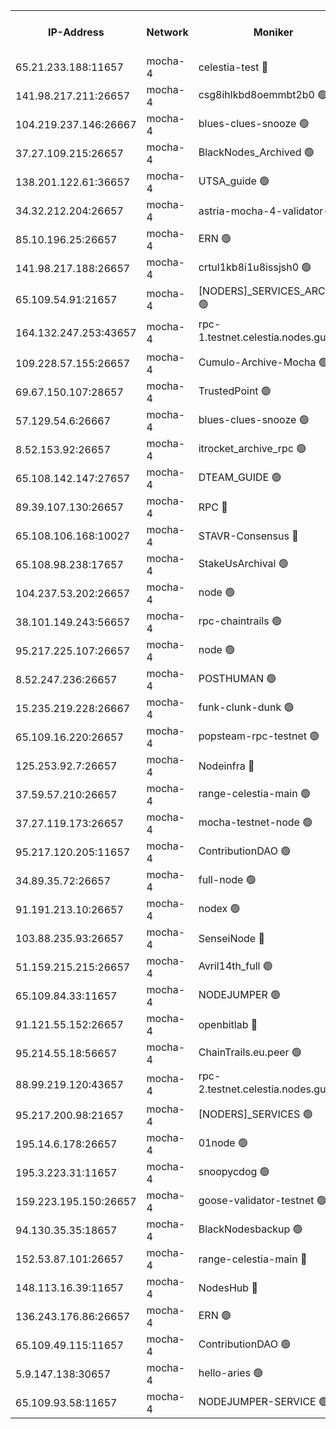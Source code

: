 


<table><tr><th>IP-Address</th><th>Network</th><th>Moniker</th><th>Latest Block Height</th><th>Earliest Block Height</th><th>Catching Up</th><th>Tx Index</th><th>Voting Power</th><th>Version</th><th>Scan Time</th></tr><tr><td>65.21.233.188:11657</td><td>mocha-4</td><td>celestia-test 🔴</td><td>4065275</td><td>0</td><td>False</td><td>on</td><td>1000010</td><td>3.2.0-mocha</td><td>2025-01-08T12:01:47.484768666UTC</td></tr><tr><td>141.98.217.211:26657</td><td>mocha-4</td><td>csg8ihlkbd8oemmbt2b0 🟢</td><td>4065245</td><td>1</td><td>False</td><td>on</td><td>0</td><td>3.2.0</td><td>2025-01-08T11:59:12.082237347UTC</td></tr><tr><td>104.219.237.146:26667</td><td>mocha-4</td><td>blues-clues-snooze 🟢</td><td>4065245</td><td>1</td><td>False</td><td>off</td><td>0</td><td>3.2.0-mocha</td><td>2025-01-08T11:59:12.837898626UTC</td></tr><tr><td>37.27.109.215:26657</td><td>mocha-4</td><td>BlackNodes_Archived 🟢</td><td>4065246</td><td>1</td><td>False</td><td>off</td><td>0</td><td>3.2.0</td><td>2025-01-08T11:59:21.372984568UTC</td></tr><tr><td>138.201.122.61:36657</td><td>mocha-4</td><td>UTSA_guide 🟢</td><td>4065247</td><td>1</td><td>False</td><td>on</td><td>0</td><td>3.2.0</td><td>2025-01-08T11:59:23.780448539UTC</td></tr><tr><td>34.32.212.204:26657</td><td>mocha-4</td><td>astria-mocha-4-validator-1 🔴</td><td>4065247</td><td>1</td><td>False</td><td>on</td><td>10509044</td><td>3.1.1</td><td>2025-01-08T11:59:24.116679553UTC</td></tr><tr><td>85.10.196.25:26657</td><td>mocha-4</td><td>ERN 🟢</td><td>4065248</td><td>1</td><td>False</td><td>on</td><td>0</td><td>3.2.0-mocha</td><td>2025-01-08T11:59:33.065264336UTC</td></tr><tr><td>141.98.217.188:26657</td><td>mocha-4</td><td>crtul1kb8i1u8issjsh0 🟢</td><td>4065250</td><td>1</td><td>False</td><td>on</td><td>0</td><td>3.2.0</td><td>2025-01-08T11:59:44.049855226UTC</td></tr><tr><td>65.109.54.91:21657</td><td>mocha-4</td><td>[NODERS]_SERVICES_ARCHIVE 🟢</td><td>4065255</td><td>1</td><td>False</td><td>on</td><td>0</td><td>3.2.0-mocha</td><td>2025-01-08T12:00:06.316024723UTC</td></tr><tr><td>164.132.247.253:43657</td><td>mocha-4</td><td>rpc-1.testnet.celestia.nodes.guru 🟢</td><td>4065258</td><td>1</td><td>False</td><td>on</td><td>0</td><td>3.0.2</td><td>2025-01-08T12:00:21.213505094UTC</td></tr><tr><td>109.228.57.155:26657</td><td>mocha-4</td><td>Cumulo-Archive-Mocha 🟢</td><td>4065261</td><td>1</td><td>False</td><td>on</td><td>0</td><td>3.2.0-mocha</td><td>2025-01-08T12:00:36.802851077UTC</td></tr><tr><td>69.67.150.107:28657</td><td>mocha-4</td><td>TrustedPoint 🟢</td><td>4065261</td><td>1</td><td>False</td><td>on</td><td>0</td><td>3.2.0</td><td>2025-01-08T12:00:39.570973618UTC</td></tr><tr><td>57.129.54.6:26667</td><td>mocha-4</td><td>blues-clues-snooze 🟢</td><td>4065262</td><td>1</td><td>False</td><td>off</td><td>0</td><td>3.2.0-mocha</td><td>2025-01-08T12:00:44.309762159UTC</td></tr><tr><td>8.52.153.92:26657</td><td>mocha-4</td><td>itrocket_archive_rpc 🟢</td><td>4065267</td><td>1</td><td>False</td><td>on</td><td>0</td><td>3.2.0</td><td>2025-01-08T12:01:09.489574372UTC</td></tr><tr><td>65.108.142.147:27657</td><td>mocha-4</td><td>DTEAM_GUIDE 🟢</td><td>4065271</td><td>1</td><td>False</td><td>on</td><td>0</td><td>3.2.0</td><td>2025-01-08T12:01:26.964104446UTC</td></tr><tr><td>89.39.107.130:26657</td><td>mocha-4</td><td>RPC 🔴</td><td>4065271</td><td>1</td><td>False</td><td>on</td><td>1100007</td><td>3.2.0-mocha</td><td>2025-01-08T12:01:27.301340424UTC</td></tr><tr><td>65.108.106.168:10027</td><td>mocha-4</td><td>STAVR-Consensus 🔴</td><td>4065274</td><td>1</td><td>False</td><td>on</td><td>102504</td><td>3.2.0-mocha</td><td>2025-01-08T12:01:44.676467843UTC</td></tr><tr><td>65.108.98.238:17657</td><td>mocha-4</td><td>StakeUsArchival 🟢</td><td>4065275</td><td>1</td><td>False</td><td>off</td><td>0</td><td>3.2.0</td><td>2025-01-08T12:01:50.244763531UTC</td></tr><tr><td>104.237.53.202:26657</td><td>mocha-4</td><td>node 🟢</td><td>4065276</td><td>1</td><td>False</td><td>on</td><td>0</td><td>3.0.0-mocha</td><td>2025-01-08T12:01:53.588016407UTC</td></tr><tr><td>38.101.149.243:56657</td><td>mocha-4</td><td>rpc-chaintrails 🟢</td><td>4065277</td><td>1</td><td>False</td><td>on</td><td>0</td><td>3.2.0</td><td>2025-01-08T12:01:56.927618332UTC</td></tr><tr><td>95.217.225.107:26657</td><td>mocha-4</td><td>node 🟢</td><td>4065277</td><td>1</td><td>False</td><td>on</td><td>0</td><td>3.2.0-mocha</td><td>2025-01-08T12:01:57.720381898UTC</td></tr><tr><td>8.52.247.236:26657</td><td>mocha-4</td><td>POSTHUMAN 🟢</td><td>4065278</td><td>1</td><td>False</td><td>on</td><td>0</td><td>3.2.0</td><td>2025-01-08T12:02:03.009039268UTC</td></tr><tr><td>15.235.219.228:26667</td><td>mocha-4</td><td>funk-clunk-dunk 🟢</td><td>4065280</td><td>1</td><td>False</td><td>off</td><td>0</td><td>3.2.0-mocha</td><td>2025-01-08T12:02:12.531335141UTC</td></tr><tr><td>65.109.16.220:26657</td><td>mocha-4</td><td>popsteam-rpc-testnet 🟢</td><td>4065281</td><td>1</td><td>False</td><td>on</td><td>0</td><td>3.2.0-mocha</td><td>2025-01-08T12:02:19.593301426UTC</td></tr><tr><td>125.253.92.7:26657</td><td>mocha-4</td><td>Nodeinfra 🔴</td><td>4065252</td><td>2070001</td><td>False</td><td>on</td><td>500001</td><td>3.2.0</td><td>2025-01-08T11:59:49.559575359UTC</td></tr><tr><td>37.59.57.210:26657</td><td>mocha-4</td><td>range-celestia-main 🟢</td><td>4065285</td><td>2589477</td><td>False</td><td>off</td><td>0</td><td>3.0.0-mocha</td><td>2025-01-08T12:02:40.882014821UTC</td></tr><tr><td>37.27.119.173:26657</td><td>mocha-4</td><td>mocha-testnet-node 🟢</td><td>4065274</td><td>2631379</td><td>False</td><td>on</td><td>0</td><td>3.1.1-mocha</td><td>2025-01-08T12:01:44.305198163UTC</td></tr><tr><td>95.217.120.205:11657</td><td>mocha-4</td><td>ContributionDAO 🟢</td><td>4065276</td><td>2723055</td><td>False</td><td>on</td><td>0</td><td>3.1.1</td><td>2025-01-08T12:01:56.092816249UTC</td></tr><tr><td>34.89.35.72:26657</td><td>mocha-4</td><td>full-node 🟢</td><td>3140052</td><td>2766149</td><td>False</td><td>on</td><td>0</td><td>2.1.2</td><td>2025-01-08T12:02:07.395612033UTC</td></tr><tr><td>91.191.213.10:26657</td><td>mocha-4</td><td>nodex 🟢</td><td>4065258</td><td>2954501</td><td>False</td><td>off</td><td>0</td><td>3.2.0</td><td>2025-01-08T12:00:21.856911746UTC</td></tr><tr><td>103.88.235.93:26657</td><td>mocha-4</td><td>SenseiNode 🔴</td><td>4065263</td><td>2968001</td><td>False</td><td>off</td><td>100007</td><td>3.2.0-mocha</td><td>2025-01-08T12:00:45.452384517UTC</td></tr><tr><td>51.159.215.215:26657</td><td>mocha-4</td><td>Avril14th_full 🟢</td><td>4065269</td><td>3022001</td><td>False</td><td>on</td><td>0</td><td>3.2.0</td><td>2025-01-08T12:01:18.405384904UTC</td></tr><tr><td>65.109.84.33:11657</td><td>mocha-4</td><td>NODEJUMPER 🟢</td><td>4065277</td><td>3214501</td><td>False</td><td>off</td><td>0</td><td>3.0.0-mocha</td><td>2025-01-08T12:01:57.321023510UTC</td></tr><tr><td>91.121.55.152:26657</td><td>mocha-4</td><td>openbitlab 🔴</td><td>4065250</td><td>3219298</td><td>False</td><td>off</td><td>501058</td><td>3.1.1</td><td>2025-01-08T11:59:39.523811679UTC</td></tr><tr><td>95.214.55.18:56657</td><td>mocha-4</td><td>ChainTrails.eu.peer 🟢</td><td>4065247</td><td>3249501</td><td>False</td><td>on</td><td>0</td><td>3.2.0</td><td>2025-01-08T11:59:26.635236081UTC</td></tr><tr><td>88.99.219.120:43657</td><td>mocha-4</td><td>rpc-2.testnet.celestia.nodes.guru 🟢</td><td>4065273</td><td>3385396</td><td>False</td><td>on</td><td>0</td><td>3.2.0-mocha</td><td>2025-01-08T12:01:39.850634605UTC</td></tr><tr><td>95.217.200.98:21657</td><td>mocha-4</td><td>[NODERS]_SERVICES 🟢</td><td>4065245</td><td>3453468</td><td>False</td><td>on</td><td>0</td><td>3.2.0-mocha</td><td>2025-01-08T11:59:11.676791584UTC</td></tr><tr><td>195.14.6.178:26657</td><td>mocha-4</td><td>01node 🟢</td><td>4065269</td><td>3487525</td><td>False</td><td>on</td><td>0</td><td>3.2.0</td><td>2025-01-08T12:01:15.998316904UTC</td></tr><tr><td>195.3.223.31:11657</td><td>mocha-4</td><td>snoopycdog 🟢</td><td>4065283</td><td>3521501</td><td>False</td><td>off</td><td>0</td><td>3.0.2</td><td>2025-01-08T12:02:30.341379271UTC</td></tr><tr><td>159.223.195.150:26657</td><td>mocha-4</td><td>goose-validator-testnet 🟢</td><td>4065282</td><td>3850501</td><td>False</td><td>on</td><td>0</td><td>3.2.0</td><td>2025-01-08T12:02:23.760865200UTC</td></tr><tr><td>94.130.35.35:18657</td><td>mocha-4</td><td>BlackNodesbackup 🟢</td><td>4065287</td><td>3858501</td><td>False</td><td>on</td><td>0</td><td>3.0.0-mocha</td><td>2025-01-08T12:02:49.973910257UTC</td></tr><tr><td>152.53.87.101:26657</td><td>mocha-4</td><td>range-celestia-main 🔴</td><td>4065277</td><td>3860851</td><td>False</td><td>off</td><td>100001</td><td>3.2.0</td><td>2025-01-08T12:01:57.996548362UTC</td></tr><tr><td>148.113.16.39:11657</td><td>mocha-4</td><td>NodesHub 🔴</td><td>4065263</td><td>3944329</td><td>False</td><td>on</td><td>107152</td><td>3.2.0</td><td>2025-01-08T12:00:50.389417688UTC</td></tr><tr><td>136.243.176.86:26657</td><td>mocha-4</td><td>ERN 🟢</td><td>4065276</td><td>4026501</td><td>False</td><td>off</td><td>0</td><td>3.2.0-mocha</td><td>2025-01-08T12:01:52.628270492UTC</td></tr><tr><td>65.109.49.115:11657</td><td>mocha-4</td><td>ContributionDAO 🟢</td><td>4065261</td><td>4059580</td><td>False</td><td>off</td><td>0</td><td>3.1.1</td><td>2025-01-08T12:00:39.905940491UTC</td></tr><tr><td>5.9.147.138:30657</td><td>mocha-4</td><td>hello-aries 🟢</td><td>4065260</td><td>4062501</td><td>False</td><td>off</td><td>0</td><td>3.2.0</td><td>2025-01-08T12:00:32.367387970UTC</td></tr><tr><td>65.109.93.58:11657</td><td>mocha-4</td><td>NODEJUMPER-SERVICE 🟢</td><td>4065287</td><td>4064400</td><td>False</td><td>off</td><td>0</td><td>3.0.0-mocha</td><td>2025-01-08T12:02:49.643406024UTC</td></tr></table>